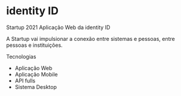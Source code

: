 # identity ID
 Startup 2021
 Aplicação Web da identity ID

A Startup vai impulsionar a conexão entre sistemas e pessoas, entre pessoas e instituições.

 Tecnologias
 
* Aplicação Web
* Aplicação Mobile
* API fulls
* Sistema Desktop
